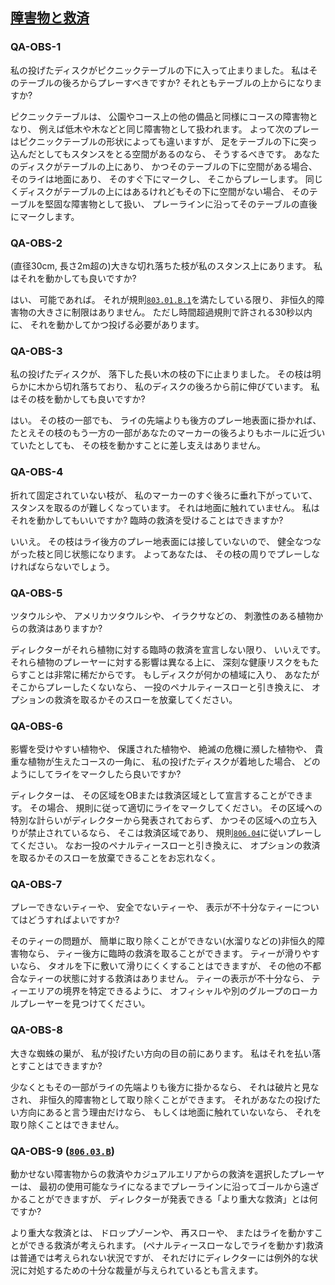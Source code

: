 ## [障害物と救済](803)

### QA-OBS-1
私の投げたディスクがピクニックテーブルの下に入って止まりました。
私はそのテーブルの後ろからプレーすべきですか?
それともテーブルの上からになりますか?

ピクニックテーブルは、
公園やコース上の他の備品と同様にコースの障害物となり、
例えば低木や木などと同じ障害物として扱われます。
よって次のプレーはピクニックテーブルの形状によっても違いますが、
足をテーブルの下に突っ込んだとしてもスタンスをとる空間があるのなら、
そうするべきです。
あなたのディスクがテーブルの上にあり、
かつそのテーブルの下に空間がある場合、
そのライは地面にあり、
そのすぐ下にマークし、
そこからプレーします。
同じくディスクがテーブルの上にはあるけれどもその下に空間がない場合、
そのテーブルを堅固な障害物として扱い、
プレーラインに沿ってそのテーブルの直後にマークします。

### QA-OBS-2
(直径30cm, 長さ2m超の)大きな切れ落ちた枝が私のスタンス上にあります。
私はそれを動かしても良いですか?

はい、
可能であれば。
それが規則[`803.01.B.1`](80301)を満たしている限り、
非恒久的障害物の大きさに制限はありません。
ただし時間超過規則で許される30秒以内に、
それを動かしてかつ投げる必要があります。

### QA-OBS-3
私の投げたディスクが、
落下した長い木の枝の下に止まりました。
その枝は明らかに木から切れ落ちており、
私のディスクの後ろから前に伸びています。
私はその枝を動かしても良いですか?

はい。
その枝の一部でも、
ライの先端よりも後方のプレー地表面に掛かれば、
たとえその枝のもう一方の一部があなたのマーカーの後ろよりもホールに近づいていたとしても、
その枝を動かすことに差し支えはありません。

### QA-OBS-4
折れて固定されていない枝が、
私のマーカーのすぐ後ろに垂れ下がっていて、
スタンスを取るのが難しくなっています。
それは地面に触れていません。
私はそれを動かしてもいいですか?
臨時の救済を受けることはできますか?

いいえ。
その枝はライ後方のプレー地表面には接していないので、
健全なつながった枝と同じ状態になります。
よってあなたは、
その枝の周りでプレーしなければならないでしょう。

### QA-OBS-5
ツタウルシや、
アメリカツタウルシや、
イラクサなどの、
刺激性のある植物からの救済はありますか?

ディレクターがそれら植物に対する臨時の救済を宣言しない限り、
いいえです。
それら植物のプレーヤーに対する影響は異なる上に、
深刻な健康リスクをもたらすことは非常に稀だからです。
もしディスクが何かの植域に入り、
あなたがそこからプレーしたくないなら、
一投のペナルティースローと引き換えに、
オプションの救済を取るかそのスローを放棄してください。

### QA-OBS-6
影響を受けやすい植物や、
保護された植物や、
絶滅の危機に瀕した植物や、
貴重な植物が生えたコースの一角に、
私の投げたディスクが着地した場合、
どのようにしてライをマークしたら良いですか?

ディレクターは、
その区域をOBまたは救済区域として宣言することができます。
その場合、
規則に従って適切にライをマークしてください。
その区域への特別な計らいがディレクターから発表されておらず、
かつその区域への立ち入りが禁止されているなら、
そこは救済区域であり、
規則[`806.04`](80604)に従いプレーしてください。
なお一投のペナルティースローと引き換えに、
オプションの救済を取るかそのスローを放棄できることをお忘れなく。

### QA-OBS-7
プレーできないティーや、
安全でないティーや、
表示が不十分なティーについてはどうすればよいですか?

そのティーの問題が、
簡単に取り除くことができない(水溜りなどの)非恒久的障害物なら、
ティー後方に臨時の救済を取ることができます。
ティーが滑りやすいなら、
タオルを下に敷いて滑りにくくすることはできますが、
その他の不都合なティーの状態に対する救済はありません。
ティーの表示が不十分なら、
ティーエリアの境界を特定できるように、
オフィシャルや別のグループのローカルプレーヤーを見つけてください。

### QA-OBS-8
大きな蜘蛛の巣が、
私が投げたい方向の目の前にあります。
私はそれを払い落とすことはできますか?

少なくともその一部がライの先端よりも後方に掛かるなら、
それは破片と見なされ、
非恒久的障害物として取り除くことができます。
それがあなたの投げたい方向にあると言う理由だけなら、
もしくは地面に触れていないなら、
それを取り除くことはできません。

### QA-OBS-9 ([`806.03.B`](80603))
動かせない障害物からの救済やカジュアルエリアからの救済を選択したプレーヤーは、
最初の使用可能なライになるまでプレーラインに沿ってゴールから遠ざかることができますが、
ディレクターが発表できる「より重大な救済」とは何ですか?

より重大な救済とは、
ドロップゾーンや、
再スローや、
またはライを動かすことができる救済が考えられます。
(ペナルティースローなしでライを動かす)救済は普通では考えられない状況ですが、
それだけにディレクターには例外的な状況に対処するための十分な裁量が与えられているとも言えます。
